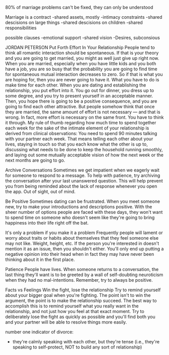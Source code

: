 
80% of marriage problems can't be fixed, they can only be understood

Marriage is a contract
-shared assets, mostly
-intimacy constraints
-shared descisions on large things
-shared descisions on children
-shared responsibilities

possible clauses
-emotional support
-shared vision
-Desires, subconsious

JORDAN PETERSON
Put Forth Effort In Your Relationship
People tend to think all romantic interaction should be spontaneous. If that is your theory and you are going to get married, you might as well just give up right now. When you are married, especially when you have little kids and you both have a job, you are so busy that the probability you are going to find time for spontaneous mutual interaction decreases to zero. So if that is what you are hoping for, then you are never going to have it. What you have to do is make time for each other. 
When you are dating and establishing the relationship, you put effort into it. You go out for dinner, you dress up to some degree, and you try to present yourself in an acceptable manner. Then, you hope there is going to be a positive consequence, and you are going to find each other attractive. But people somehow think that once they are married, the same amount of effort is not necessary — and that is wrong. In fact, more effort is necessary on the same front. You have to think it through. 
My rule of thumb regarding how much time to spend together each week for the sake of the intimate element of your relationship is derived from clinical observations: You need to spend 90 minutes talking with your partner each week. That means telling each other about your lives, staying in touch so that you each know what the other is up to, discussing what needs to be done to keep the household running smoothly, and laying out some mutually acceptable vision of how the next week or the next months are going to go. 

Archive Conversations
Sometimes we get impatient when we eagerly wait for someone to respond to a message. To help with patience, try archiving the conversation after your last unanswered question. This will help prevent you from being reminded about the lack of response whenever you open the app. Out of sight, out of mind.

Be Positive
Sometimes dating can be frustrated. When you meet someone new, try to make your introductions and descriptions positive. With the sheer number of options people are faced with these days, they won't want to spend time on someone who doesn't seem like they're going to bring happiness into their life right off the bat.

It's only a problem if you make it a problem
Frequently people will lament or worry about traits or habits about themselves that they feel someone else may not like. Weight, height, etc. If the person you're interested in doesn't mention it as an issue, then you shouldn't either. You'll only end up putting a negative opinion into their head when in fact they may have never been thinking about it in the first place.

Patience
People have lives. When someone returns to a conversation, the last thing they'll want is to be greeted by a wall of self-doubting neuroticism when they had no mal-intentions. Remember, try to always be positive.

Facts vs Feelings
Win the fight, lose the relationship
Try to remind yourself about your bigger goal when you're fighting. The point isn't to win the argument, the point is to make the relationship succeed. The best way to accomplish this is to remind yourself what you really want in the relationship, and not just how you feel at that exact moment. Try to deliberately lose the fight as quickly as possible and you'll find both you and your partner will be able to resolve things more easily.

number one indicator of divorce:
- they're calmly speaking with each other, but they're tense (i.e., they're speaking to self-protect, NOT to build any sort of relationship)

